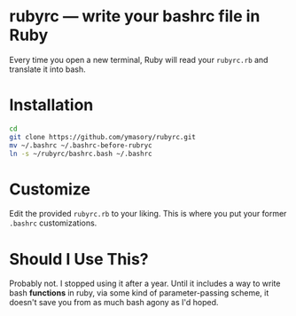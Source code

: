 # rubyrc — write your bashrc file in Ruby #
Every time you open a new terminal, Ruby will read your `rubyrc.rb` and translate it into bash.

# Installation #

```bash
cd
git clone https://github.com/ymasory/rubyrc.git
mv ~/.bashrc ~/.bashrc-before-rubryc
ln -s ~/rubyrc/bashrc.bash ~/.bashrc
```

# Customize #
Edit the provided `rubyrc.rb` to your liking.
This is where you put your former `.bashrc` customizations.

# Should I Use This? #
Probably not. I stopped using it after a year. Until it includes a way to write bash **functions** in ruby, via some kind of parameter-passing scheme, it doesn't save you from as much bash agony as I'd hoped.
